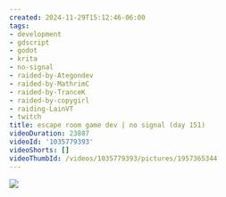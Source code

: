 ```yaml
---
created: 2024-11-29T15:12:46-06:00
tags:
- development
- gdscript
- godot
- krita
- no-signal
- raided-by-Ategondev
- raided-by-MathrimC
- raided-by-TranceK
- raided-by-copygirl
- raiding-LainVT
- twitch
title: escape room game dev | no signal (day 151)
videoDuration: 23887
videoId: '1035779393'
videoShorts: []
videoThumbId: /videos/1035779393/pictures/1957365344
---
```


![](20241129211246.jpg)
